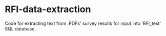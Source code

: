 # RFI-data-extraction
Code for extracting text from .PDFs' survey results for input into 'RFI_test' SQL database.
